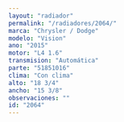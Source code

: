 ```yaml
---
layout: "radiador"
permalink: "/radiadores/2064/"
marca: "Chrysler / Dodge"
modelo: "Vision"
ano: "2015"
motor: "L4 1.6"
transmision: "Automática"
parte: "51851016"
clima: "Con clima"
alto: "18 3/4"
ancho: "15 3/8"
observaciones: ""
id: "2064"
---
```


